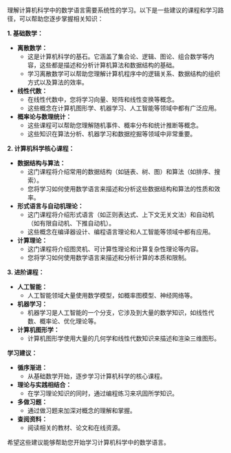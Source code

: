 理解计算机科学中的数学语言需要系统性的学习。以下是一些建议的课程和学习路径，可以帮助您逐步掌握相关知识：

**1. 基础数学：**

- **离散数学：**
    - 这是计算机科学的基石。它涵盖了集合论、逻辑、图论、组合数学等内容，这些都是描述和分析计算机算法和数据结构的基础。
    - 学习离散数学可以帮助您理解计算机程序中的逻辑关系、数据结构的组织方式以及算法的效率。
- **线性代数：**
    - 在线性代数中，您将学习向量、矩阵和线性变换等概念。
    - 这些概念在计算机图形学、机器学习、人工智能等领域中都有广泛应用。
- **概率论与数理统计：**
    - 这些课程可以帮助您理解随机事件、概率分布和统计推断等概念。
    - 这些知识在算法分析、机器学习和数据挖掘等领域中非常重要。

**2. 计算机科学核心课程：**

- **数据结构与算法：**
    - 这门课程将介绍常用的数据结构（如链表、树、图）和算法（如排序、搜索）。
    - 您将学习如何使用数学语言来描述和分析这些数据结构和算法的性质和效率。
- **形式语言与自动机理论：**
    - 这门课程将介绍形式语言（如正则表达式、上下文无关文法）和自动机（如有限自动机、下推自动机）。
    - 这些概念在编译器设计、编程语言理论和人工智能等领域中都有应用。
- **计算理论：**
    - 这门课程将介绍图灵机、可计算性理论和计算复杂性理论等内容。
    - 您将学习如何使用数学语言来描述和分析计算的本质和限制。

**3. 进阶课程：**

- **人工智能：**
    - 人工智能领域大量使用数学模型，如概率图模型、神经网络等。
- **机器学习：**
    - 机器学习是人工智能的一个分支，它涉及到大量的数学知识，如线性代数、概率论、优化理论等。
- **计算机图形学：**
    - 计算机图形学使用大量的几何学和线性代数知识来描述和渲染三维图形。

**学习建议：**

- **循序渐进：**
    - 从基础数学开始，逐步学习计算机科学的核心课程。
- **理论与实践相结合：**
    - 在学习理论知识的同时，通过编程练习来巩固所学知识。
- **多做习题：**
    - 通过做习题来加深对概念的理解和掌握。
- **查阅资料：**
    - 阅读相关的教材、论文和在线资源。

希望这些建议能够帮助您开始学习计算机科学中的数学语言。